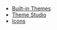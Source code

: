 * [Built-in Themes](appearance/themes.md)
* [Theme Studio](appearance/theme-studio.md)
* [Icons](appearance/icons.md)
